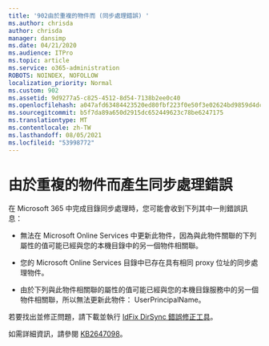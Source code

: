 ```yaml
---
title: '902由於重複的物件而 (同步處理錯誤) '
ms.author: chrisda
author: chrisda
manager: dansimp
ms.date: 04/21/2020
ms.audience: ITPro
ms.topic: article
ms.service: o365-administration
ROBOTS: NOINDEX, NOFOLLOW
localization_priority: Normal
ms.custom: 902
ms.assetid: 9d9277a5-c825-4512-8d54-7138b2ee0c40
ms.openlocfilehash: a047afd63484423520ed80fbf223f0e50f3e02624bd9859d4dcbbd94cf23143f
ms.sourcegitcommit: b5f7da89a650d2915dc652449623c78be6247175
ms.translationtype: MT
ms.contentlocale: zh-TW
ms.lasthandoff: 08/05/2021
ms.locfileid: "53998772"
---
```

# <a name="sync-errors-due-to-duplicate-objects"></a>由於重複的物件而產生同步處理錯誤

在 Microsoft 365 中完成目錄同步處理時，您可能會收到下列其中一則錯誤訊息：

- 無法在 Microsoft Online Services 中更新此物件，因為與此物件關聯的下列屬性的值可能已經與您的本機目錄中的另一個物件相關聯。

- 您的 Microsoft Online Services 目錄中已存在具有相同 proxy 位址的同步處理物件。

- 由於下列與此物件相關聯的屬性的值可能已經與您的本機目錄服務中的另一個物件相關聯，所以無法更新此物件： UserPrincipalName。

若要找出並修正問題，請下載並執行 [IdFix DirSync 錯誤修正工具](https://github.com/Microsoft/idfix)。

如需詳細資訊，請參閱 [KB2647098](https://support.microsoft.com/help/2647098/duplicate-or-invalid-attributes-prevent-directory-synchronization-in-o)。
